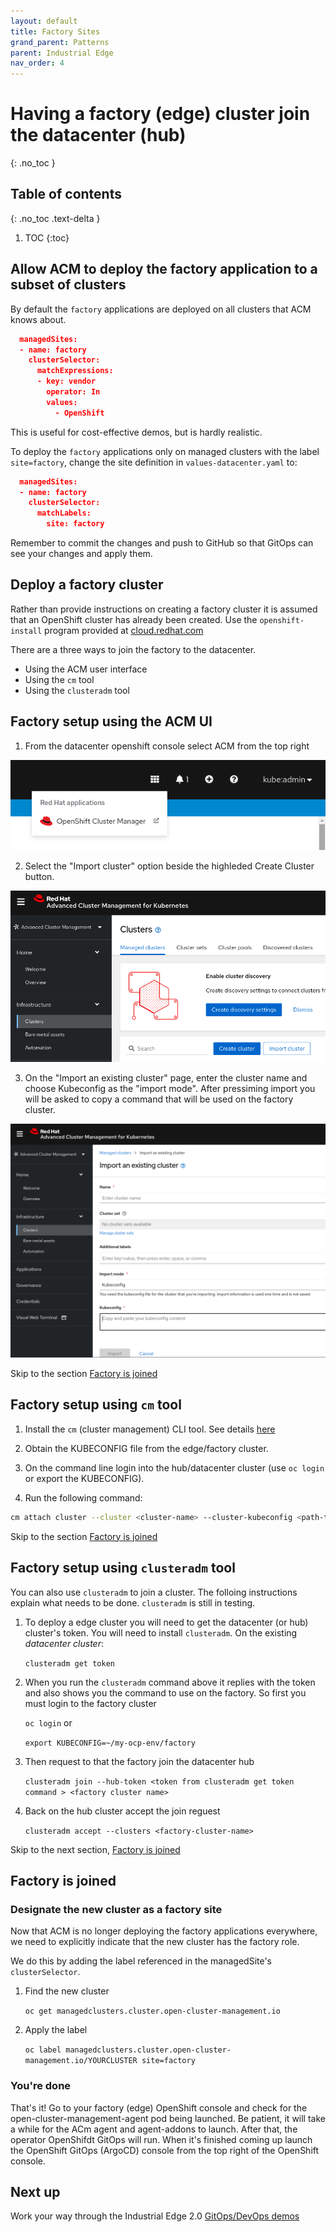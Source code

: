 ```yaml
---
layout: default
title: Factory Sites
grand_parent: Patterns
parent: Industrial Edge
nav_order: 4
---
```


# Having a factory (edge) cluster join the datacenter (hub) 
{: .no_toc }

## Table of contents
{: .no_toc .text-delta }

1. TOC
{:toc}

## Allow ACM to deploy the factory application to a subset of clusters

By default the `factory` applications are deployed on all clusters that ACM knows about.

```json
  managedSites:
  - name: factory
    clusterSelector:
      matchExpressions:
      - key: vendor
        operator: In
        values:
          - OpenShift
```

This is useful for cost-effective demos, but is hardly realistic.

To deploy the `factory` applications only on managed clusters with the label
`site=factory`, change the site definition in `values-datacenter.yaml` to:

```json
  managedSites:
  - name: factory
    clusterSelector:
      matchLabels:
        site: factory
```

Remember to commit the changes and push to GitHub so that GitOps can see
your changes and apply them.

## Deploy a factory cluster

Rather than provide instructions on creating a factory cluster it is assumed
that an OpenShift cluster has already been created. Use the `openshift-install` program provided at [cloud.redhat.com](https://console.redhat.com/openshift/create "Create an OpenShift cluster")

There are a three ways to join the factory to the datacenter.

* Using the ACM user interface
* Using the `cm` tool
* Using the `clusteradm` tool

## Factory setup using the ACM UI

1. From the datacenter openshift console select ACM from the top right

![](/images/launch-acm-console.png "Launch ACM console")

2. Select the "Import cluster" option beside the highleded Create Cluster button.

![](/images/import-cluster.png "Select Import cluster")

3. On the "Import an existing cluster" page, enter the cluster name and choose Kubeconfig as the "import mode". After pressiming import you will be asked to copy a command that will be used on the factory cluster.

![](/images/import-with-kubeconfig.png "Import using kubeconfig")

Skip to the section [Factory is joined](#factory-is-joined)

## Factory setup using `cm` tool

1. Install the `cm` (cluster management) CLI tool. See details [here](https://github.com/open-cluster-management/cm-cli/#installation)

1. Obtain the KUBECONFIG file from the edge/factory cluster.

1. On the command line login into the hub/datacenter cluster (use `oc login` or export the KUBECONFIG).

1. Run the following command:
```sh
cm attach cluster --cluster <cluster-name> --cluster-kubeconfig <path-to-KUBECONFIG>
``` 

Skip to the section [Factory is joined](#factory-is-joined)

## Factory setup using `clusteradm` tool

You can also use `clusteradm` to join a cluster. The folloing instructions explain what needs to be done. `clusteradm` is still in testing.

1. To deploy a edge cluster you will need to get the datacenter (or hub) cluster's token. You will need to install `clusteradm`.  On the existing *datacenter cluster*:

   `clusteradm get token`

1. When you run the `clusteradm` command above it replies with the token and also shows you the command to use on the factory. So first you must login to the factory cluster

   `oc login`
   or
   
   `export KUBECONFIG=~/my-ocp-env/factory`

1. Then request to that the factory join the datacenter hub

   `clusteradm join --hub-token <token from clusteradm get token command > <factory cluster name>`

1. Back on the hub cluster accept the join reguest 

   `clusteradm accept --clusters <factory-cluster-name>`

Skip to the next section, [Factory is joined](#factory-is-joined)

## Factory is joined

### Designate the new cluster as a factory site

Now that ACM is no longer deploying the factory applications everywhere, we need 
to explicitly indicate that the new cluster has the factory role.

We do this by adding the label referenced in the managedSite's `clusterSelector`.

1. Find the new cluster

   `oc get managedclusters.cluster.open-cluster-management.io`

1. Apply the label

   `oc label managedclusters.cluster.open-cluster-management.io/YOURCLUSTER site=factory`

### You're done
That's it! Go to your factory (edge) OpenShift console and check for the open-cluster-management-agent pod being launched. Be patient, it will take a while for the ACm agent and agent-addons to launch. After that, the operator OpenShifdt GitOps will run. When it's finished coming up launch the OpenShift GitOps (ArgoCD) console from the top right of the OpenShift console. 

## Next up

Work your way through the Industrial Edge 2.0 [GitOps/DevOps demos](application)

